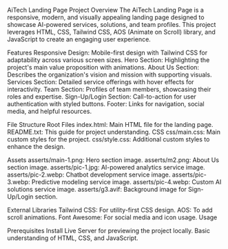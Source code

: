 AiTech Landing Page
Project Overview
The AiTech Landing Page is a responsive, modern, and visually appealing landing page designed to showcase AI-powered services, solutions, and team profiles.
 This project leverages HTML, CSS, Tailwind CSS, AOS (Animate on Scroll) library, and JavaScript to create an engaging user experience.

Features
Responsive Design: Mobile-first design with Tailwind CSS for adaptability across various screen sizes.
Hero Section: Highlighting the project's main value proposition with animations.
About Us Section: Describes the organization's vision and mission with supporting visuals.
Services Section: Detailed service offerings with hover effects for interactivity.
Team Section: Profiles of team members, showcasing their roles and expertise.
Sign-Up/Login Section: Call-to-action for user authentication with styled buttons.
Footer: Links for navigation, social media, and helpful resources.

File Structure
Root Files
index.html: Main HTML file for the landing page.
README.txt: This guide for project understanding.
CSS
css/main.css: Main custom styles for the project.
css/style.css: Additional custom styles to enhance the design.

Assets
asserts/main-1.png: Hero section image.
asserts/m2.png: About Us section image.
asserts/pic-1.jpg: AI-powered analytics service image.
asserts/pic-2.webp: Chatbot development service image.
asserts/pic-3.webp: Predictive modeling service image.
asserts/pic-4.webp: Custom AI solutions service image.
asserts/g3.avif: Background image for Sign-Up/Login section.

External Libraries
Tailwind CSS: For utility-first CSS design.
AOS: To add scroll animations.
Font Awesome: For social media and icon usage.
Usage

Prerequisites
Install Live Server for previewing the project locally.
Basic understanding of HTML, CSS, and JavaScript.

